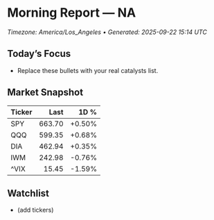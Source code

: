 # Morning Report — NA
_Timezone: America/Los_Angeles • Generated: 2025-09-22 15:14 UTC_

## Today’s Focus
- Replace these bullets with your real catalysts list.

## Market Snapshot
| Ticker | Last | 1D % |
|---|---:|---:|
| SPY | 663.70 | +0.50% |
| QQQ | 599.35 | +0.68% |
| DIA | 462.94 | +0.35% |
| IWM | 242.98 | -0.76% |
| ^VIX | 15.45 | -1.59% |

## Watchlist
- (add tickers)
